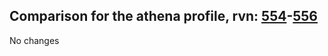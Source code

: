 ## Comparison for the athena profile, rvn: [554](https://github.com/PRO100KatYT/FortniteProfileRevisions/tree/main/profiles/athena/554%20athena.json)-[556](https://github.com/PRO100KatYT/FortniteProfileRevisions/tree/main/profiles/athena/556%20athena.json)

No changes
